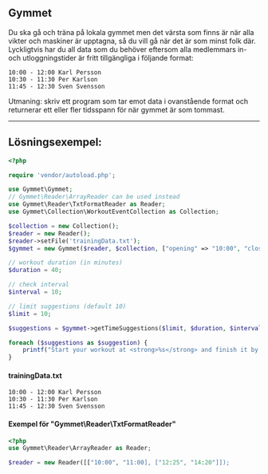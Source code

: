 ## Gymmet

Du ska gå och träna på lokala gymmet men det värsta som finns är när alla vikter och maskiner är upptagna, så du vill gå när det är som minst folk där. Lyckligtvis har du all data som du behöver eftersom alla medlemmars in- och utloggningstider är fritt tillgängliga i följande format:

```
10:00 - 12:00 Karl Persson
10:30 - 11:30 Per Karlson
11:45 - 12:30 Sven Svensson 
```

Utmaning: skriv ett program som tar emot data i ovanstående format och returnerar ett eller fler tidsspann för när gymmet är som tommast.

---
## Lösningsexempel:
```php
<?php 

require 'vendor/autoload.php';

use Gymmet\Gymmet;
// Gymmet\Reader\ArrayReader can be used instead
use Gymmet\Reader\TxtFormatReader as Reader;
use Gymmet\Collection\WorkoutEventCollection as Collection;

$collection = new Collection();
$reader = new Reader();
$reader->setFile('trainingData.txt');
$gymmet = new Gymmet($reader, $collection, ["opening" => "10:00", "closing" => "14:00"]);

// workout duration (in minutes)
$duration = 40;

// check interval
$interval = 10;

// limit suggestions (default 10)
$limit = 10;

$suggestions = $gymmet->getTimeSuggestions($limit, $duration, $interval, 'ASC');

foreach ($suggestions as $suggestion) {
    printf("Start your workout at <strong>%s</strong> and finish it by <strong>%s</strong> and you'll meet %d other people at most.<br>", $suggestion['start']->format("H:i"), $suggestion['end']->format("H:i"), $suggestion['count']);
}
```
#### trainingData.txt
```
10:00 - 12:00 Karl Persson
10:30 - 11:30 Per Karlson
11:45 - 12:30 Sven Svensson
```

#### Exempel för "Gymmet\Reader\TxtFormatReader"
```php
<?php
use Gymmet\Reader\ArrayReader as Reader;

$reader = new Reader([["10:00", "11:00], ["12:25", "14:20"]]);
```